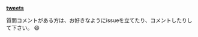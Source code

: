 **[tweets](https://github.com/b0101/gistssofar/issues?q=is%3Aissue+is%3Aclosed)**

質問コメントがある方は、お好きなようにissueを立てたり、コメントしたりして下さい。 :smile:
